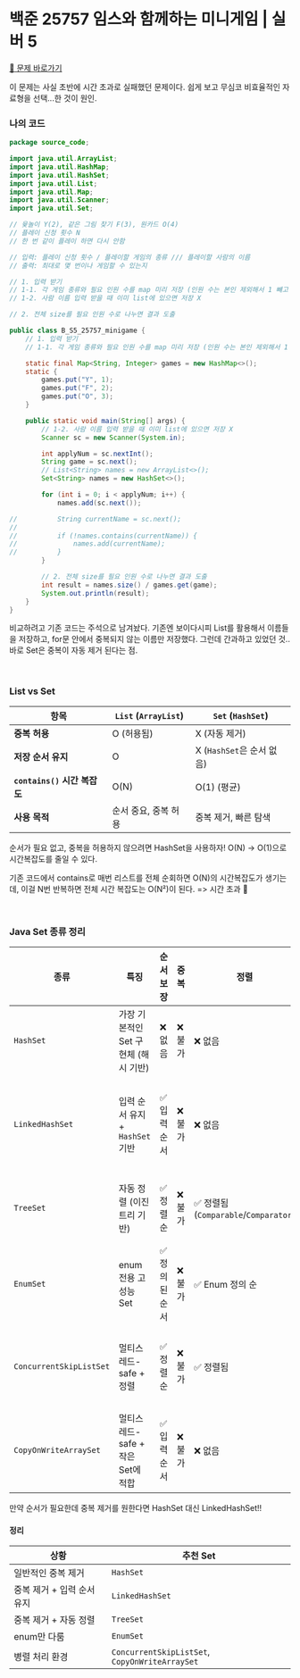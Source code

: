 # 백준 25757 임스와 함께하는 미니게임 | 실버 5

[👾 문제 바로가기](https://www.acmicpc.net/problem/25757)

이 문제는 사실 초반에 시간 초과로 실패했던 문제이다.
쉽게 보고 무심코 비효율적인 자료형을 선택...한 것이 원인.

### 나의 코드
```java
package source_code;

import java.util.ArrayList;
import java.util.HashMap;
import java.util.HashSet;
import java.util.List;
import java.util.Map;
import java.util.Scanner;
import java.util.Set;

// 윷놀이 Y(2), 같은 그림 찾기 F(3), 원카드 O(4)
// 플레이 신청 횟수 N
// 한 번 같이 플레이 하면 다시 안함

// 입력: 플레이 신청 횟수 / 플레이할 게임의 종류 /// 플레이할 사람의 이름
// 출력: 최대로 몇 번이나 게임할 수 있는지

// 1. 입력 받기
// 1-1. 각 게임 종류와 필요 인원 수를 map 미리 저장 (인원 수는 본인 제외해서 1 뺴고 저장)
// 1-2. 사람 이름 입력 받을 때 이미 list에 있으면 저장 X

// 2. 전체 size를 필요 인원 수로 나누면 결과 도출

public class B_S5_25757_minigame {
	// 1. 입력 받기
	// 1-1. 각 게임 종류와 필요 인원 수를 map 미리 저장 (인원 수는 본인 제외해서 1 뺴고 저장)

	static final Map<String, Integer> games = new HashMap<>();
	static {
		games.put("Y", 1);
		games.put("F", 2);
		games.put("O", 3);
	}

	public static void main(String[] args) {
		// 1-2. 사람 이름 입력 받을 때 이미 list에 있으면 저장 X
		Scanner sc = new Scanner(System.in);

		int applyNum = sc.nextInt();
		String game = sc.next();
		// List<String> names = new ArrayList<>();
		Set<String> names = new HashSet<>();

		for (int i = 0; i < applyNum; i++) {
			names.add(sc.next());

//			String currentName = sc.next();
//
//			if (!names.contains(currentName)) {
//				names.add(currentName);
//			}
		}

		// 2. 전체 size를 필요 인원 수로 나누면 결과 도출
		int result = names.size() / games.get(game);
		System.out.println(result);
	}
}

```

비교하려고 기존 코드는 주석으로 남겨놨다.
기존엔 보이다시피 List를 활용해서 이름들을 저장하고, for문 안에서 중복되지 않는 이름만 저장했다.
그런데 간과하고 있었던 것.. 바로 Set은 중복이 자동 제거 된다는 점.

</br>

### List vs Set
| 항목                      | `List` (`ArrayList`) | `Set` (`HashSet`)    |
| ----------------------- | -------------------- | -------------------- |
| **중복 허용**               | O (허용됨)              | X (자동 제거)            |
| **저장 순서 유지**            | O                    | X (`HashSet`은 순서 없음) |
| **`contains()` 시간 복잡도** | O(N)                 | O(1) (평균)            |
| **사용 목적**               | 순서 중요, 중복 허용         | 중복 제거, 빠른 탐색         |

순서가 필요 없고, 중복을 허용하지 않으려면 HashSet을 사용하자!
O(N) -> O(1)으로 시간복잡도를 줄일 수 있다.

기존 코드에서 contains로 매번 리스트를 전체 순회하면 O(N)의 시간복잡도가 생기는데, 이걸 N번 반복하면 전체 시간 복잡도는 O(N²)이 된다.
=> 시간 초과 🚨

</br>

### Java Set 종류 정리
| 종류                      | 특징                      | 순서 보장    | 중복   | 정렬                                | 주요 사용 예             |
| ----------------------- | ----------------------- | -------- | ---- | --------------------------------- | ------------------- |
| `HashSet`               | 가장 기본적인 Set 구현체 (해시 기반) | ❌ 없음     | ❌ 불가 | ❌ 없음                              | 빠른 탐색 / 중복 제거       |
| `LinkedHashSet`         | 입력 순서 유지 + `HashSet` 기반 | ✅ 입력 순서  | ❌ 불가 | ❌ 없음                              | 순서를 유지하며 중복 제거할 때   |
| `TreeSet`               | 자동 정렬 (이진 트리 기반)        | ✅ 정렬 순   | ❌ 불가 | ✅ 정렬됨 (`Comparable`/`Comparator`) | 정렬된 순서로 관리할 때       |
| `EnumSet`               | enum 전용 고성능 Set         | ✅ 정의된 순서 | ❌ 불가 | ✅ Enum 정의 순                       | Enum 타입을 Set으로 다룰 때 |
| `ConcurrentSkipListSet` | 멀티스레드-safe + 정렬         | ✅ 정렬 순   | ❌ 불가 | ✅ 정렬됨                             | 동시성 + 정렬이 필요한 경우    |
| `CopyOnWriteArraySet`   | 멀티스레드-safe + 작은 Set에 적합 | ✅ 입력 순서  | ❌ 불가 | ❌ 없음                              | 읽기 많은 멀티스레드 환경      |

만약 순서가 필요한데 중복 제거를 원한다면 HashSet 대신 LinkedHashSet!!

#### 정리
| 상황               | 추천 Set                                         |
| ---------------- | ---------------------------------------------- |
| 일반적인 중복 제거       | `HashSet`                                      |
| 중복 제거 + 입력 순서 유지 | `LinkedHashSet`                                |
| 중복 제거 + 자동 정렬    | `TreeSet`                                      |
| enum만 다룸         | `EnumSet`                                      |
| 병렬 처리 환경         | `ConcurrentSkipListSet`, `CopyOnWriteArraySet` |
